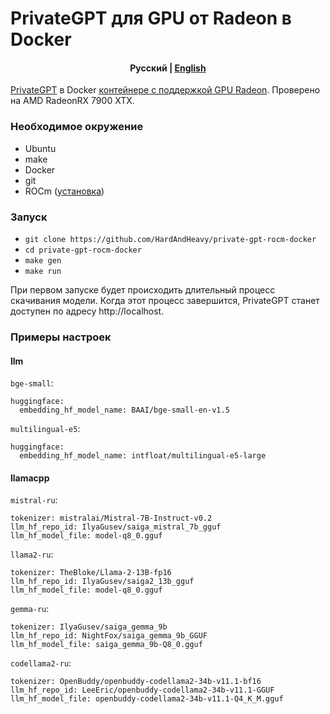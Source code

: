 # PrivateGPT для GPU от Radeon в Docker

<h4 align="center">
    <p>
        <b>Русский</b> |
        <a href="https://github.com/HardAndHeavy/private-gpt-rocm-docker/blob/main/README_en.md">English</a>
    </p>
</h4>

[PrivateGPT](https://github.com/zylon-ai/private-gpt) в Docker [контейнере с поддержкой GPU Radeon](https://hub.docker.com/repository/docker/hardandheavy/private-gpt-rocm/general). Проверено на AMD RadeonRX 7900 XTX.

### Необходимое окружение
- Ubuntu
- make
- Docker
- git
- ROCm ([установка](https://github.com/HardAndHeavy/transformers-rocm-docker?tab=readme-ov-file#install-rocm))

### Запуск
- `git clone https://github.com/HardAndHeavy/private-gpt-rocm-docker`
- `cd private-gpt-rocm-docker`
- `make gen`
- `make run`

При первом запуске будет происходить длительный процесс скачивания модели. Когда этот процесс завершится, PrivateGPT станет доступен по адресу http://localhost.

### Примеры настроек
#### llm
`bge-small`:
```
huggingface:
  embedding_hf_model_name: BAAI/bge-small-en-v1.5
```
`multilingual-e5`:
```
huggingface:
  embedding_hf_model_name: intfloat/multilingual-e5-large
```
#### llamacpp
`mistral-ru`:
```
tokenizer: mistralai/Mistral-7B-Instruct-v0.2
llm_hf_repo_id: IlyaGusev/saiga_mistral_7b_gguf
llm_hf_model_file: model-q8_0.gguf
```
`llama2-ru`:
```
tokenizer: TheBloke/Llama-2-13B-fp16
llm_hf_repo_id: IlyaGusev/saiga2_13b_gguf
llm_hf_model_file: model-q8_0.gguf
```
`gemma-ru`:
```
tokenizer: IlyaGusev/saiga_gemma_9b
llm_hf_repo_id: NightFox/saiga_gemma_9b_GGUF
llm_hf_model_file: saiga_gemma_9b-Q8_0.gguf
```
`codellama2-ru`:
```
tokenizer: OpenBuddy/openbuddy-codellama2-34b-v11.1-bf16
llm_hf_repo_id: LeeEric/openbuddy-codellama2-34b-v11.1-GGUF
llm_hf_model_file: openbuddy-codellama2-34b-v11.1-Q4_K_M.gguf
```
